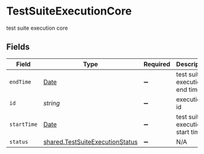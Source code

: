 # TestSuiteExecutionCore

test suite execution core


## Fields

| Field                                                                                         | Type                                                                                          | Required                                                                                      | Description                                                                                   | Example                                                                                       |
| --------------------------------------------------------------------------------------------- | --------------------------------------------------------------------------------------------- | --------------------------------------------------------------------------------------------- | --------------------------------------------------------------------------------------------- | --------------------------------------------------------------------------------------------- |
| `endTime`                                                                                     | [Date](https://developer.mozilla.org/en-US/docs/Web/JavaScript/Reference/Global_Objects/Date) | :heavy_minus_sign:                                                                            | test suite execution end time                                                                 |                                                                                               |
| `id`                                                                                          | *string*                                                                                      | :heavy_minus_sign:                                                                            | execution id                                                                                  | 62f395e004109209b50edfc4                                                                      |
| `startTime`                                                                                   | [Date](https://developer.mozilla.org/en-US/docs/Web/JavaScript/Reference/Global_Objects/Date) | :heavy_minus_sign:                                                                            | test suite execution start time                                                               |                                                                                               |
| `status`                                                                                      | [shared.TestSuiteExecutionStatus](../../../sdk/models/shared/testsuiteexecutionstatus.md)     | :heavy_minus_sign:                                                                            | N/A                                                                                           |                                                                                               |
